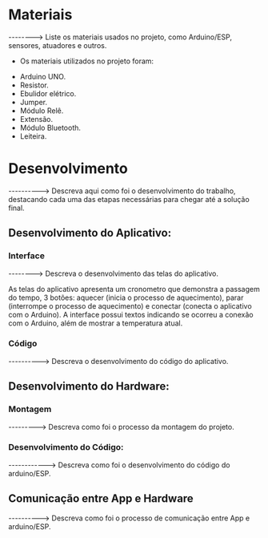 
# Materiais
--------> Liste os materiais usados no projeto, como Arduino/ESP, sensores, atuadores e outros.

* Os materiais utilizados no projeto foram:
- Arduino UNO.
- Resistor.
- Ebulidor elétrico.
- Jumper.
- Módulo Relê.
- Extensão.
- Módulo Bluetooth.
- Leiteira.

# Desenvolvimento
----------> Descreva aqui como foi o desenvolvimento do trabalho, destacando cada uma das etapas necessárias para chegar até a solução final.

## Desenvolvimento do Aplicativo:

### Interface
--------> Descreva o desenvolvimento das telas do aplicativo.

As telas do aplicativo apresenta um cronometro que demonstra a passagem do tempo, 3 botões: aquecer (inicia o processo de aquecimento), parar (interrompe o processo de aquecimento) e conectar (conecta o aplicativo com o Arduino). A interface possui textos indicando se ocorreu a conexão com o Arduino, além de mostrar a temperatura atual.

### Código
----------> Descreva o desenvolvimento do código do aplicativo.

## Desenvolvimento do Hardware:

### Montagem
---------> Descreva como foi o processo da montagem do projeto.

### Desenvolvimento do Código:
------------> Descreva como foi o desenvolvimento do código do arduino/ESP.

## Comunicação entre App e Hardware
----------> Descreva como foi o processo de comunicação entre App e arduino/ESP.
